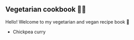 ## Vegetarian cookbook :woman_cook:

Hello! Welcome to my vegetarian and vegan recipe book :wave:

-  Chickpea curry
